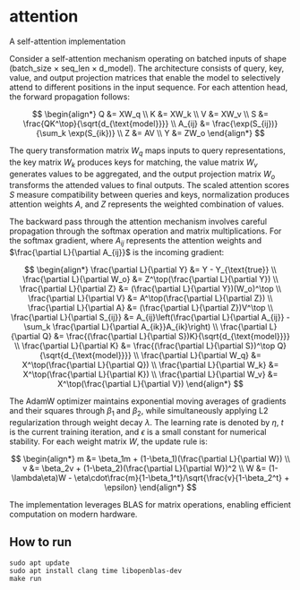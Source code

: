 # attention
A self-attention implementation

Consider a self-attention mechanism operating on batched inputs of shape (batch_size × seq_len × d_model). The architecture consists of query, key, value, and output projection matrices that enable the model to selectively attend to different positions in the input sequence. For each attention head, the forward propagation follows:

$$
\begin{align*}
Q &= XW_q \\
K &= XW_k \\
V &= XW_v \\
S &= \frac{QK^\top}{\sqrt{d_{\text{model}}}} \\
A_{ij} &= \frac{\exp(S_{ij})}{\sum_k \exp(S_{ik})} \\
Z &= AV \\
Y &= ZW_o
\end{align*}
$$

The query transformation matrix $W_q$ maps inputs to query representations, the key matrix $W_k$ produces keys for matching, the value matrix $W_v$ generates values to be aggregated, and the output projection matrix $W_o$ transforms the attended values to final outputs. The scaled attention scores $S$ measure compatibility between queries and keys, normalization produces attention weights $A$, and $Z$ represents the weighted combination of values.

The backward pass through the attention mechanism involves careful propagation through the softmax operation and matrix multiplications. For the softmax gradient, where $A_{ij}$ represents the attention weights and $\frac{\partial L}{\partial A_{ij}}$ is the incoming gradient:

$$
\begin{align*}
\frac{\partial L}{\partial Y} &= Y - Y_{\text{true}} \\
\frac{\partial L}{\partial W_o} &= Z^\top(\frac{\partial L}{\partial Y}) \\
\frac{\partial L}{\partial Z} &= (\frac{\partial L}{\partial Y})(W_o)^\top \\
\frac{\partial L}{\partial V} &= A^\top(\frac{\partial L}{\partial Z}) \\
\frac{\partial L}{\partial A} &= (\frac{\partial L}{\partial Z})V^\top \\
\frac{\partial L}{\partial S_{ij}} &= A_{ij}\left(\frac{\partial L}{\partial A_{ij}} - \sum_k \frac{\partial L}{\partial A_{ik}}A_{ik}\right) \\
\frac{\partial L}{\partial Q} &= \frac{(\frac{\partial L}{\partial S})K}{\sqrt{d_{\text{model}}}} \\
\frac{\partial L}{\partial K} &= \frac{(\frac{\partial L}{\partial S})^\top Q}{\sqrt{d_{\text{model}}}} \\
\frac{\partial L}{\partial W_q} &= X^\top(\frac{\partial L}{\partial Q}) \\
\frac{\partial L}{\partial W_k} &= X^\top(\frac{\partial L}{\partial K}) \\
\frac{\partial L}{\partial W_v} &= X^\top(\frac{\partial L}{\partial V})
\end{align*}
$$

The AdamW optimizer maintains exponential moving averages of gradients and their squares through $\beta_1$ and $\beta_2$, while simultaneously applying L2 regularization through weight decay $\lambda$. The learning rate is denoted by $\eta$, $t$ is the current training iteration, and $\epsilon$ is a small constant for numerical stability. For each weight matrix $W$, the update rule is:

$$
\begin{align*}
m &= \beta_1m + (1-\beta_1)(\frac{\partial L}{\partial W}) \\
v &= \beta_2v + (1-\beta_2)(\frac{\partial L}{\partial W})^2 \\
W &= (1-\lambda\eta)W - \eta\cdot\frac{m}{1-\beta_1^t}/\sqrt{\frac{v}{1-\beta_2^t} + \epsilon}
\end{align*}
$$

The implementation leverages BLAS for matrix operations, enabling efficient computation on modern hardware.

## How to run
```
sudo apt update
sudo apt install clang time libopenblas-dev
make run
```